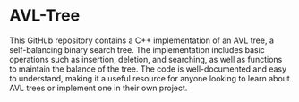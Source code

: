 # AVL-Tree
This GitHub repository contains a C++ implementation of an AVL tree, a self-balancing binary search tree. The implementation includes basic operations such as insertion, deletion, and searching, as well as functions to maintain the balance of the tree. The code is well-documented and easy to understand, making it a useful resource for anyone looking to learn about AVL trees or implement one in their own project.
